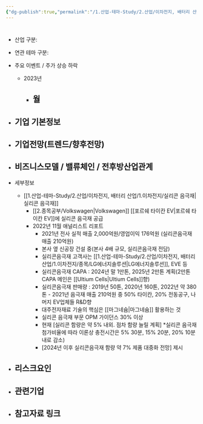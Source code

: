 ```yaml
---
{"dg-publish":true,"permalink":"/1.산업-테마-Study/2.산업/이차전지, 배터리 산업/1.이차전지/종목/대주전자재료/","created":"2024-11-20T21:02:27.571+09:00","updated":"2025-06-03T20:07:21.274+09:00"}
---
```


#

- 산업 구분:


- 연관 테마 구분: 



- 주요 이벤트  /  주가 상승 하락
	- 2023년
		- 월
			- 




- 기업 기본정보
	- 





 - 기업전망(트렌드/향후전망)
	- 





- 비즈니스모델 / 밸류체인 / 전후방산업관계
	- 





- 세부정보
	- [[1.산업-테마-Study/2.산업/이차전지, 배터리 산업/1.이차전지/실리콘 음극재\|실리콘 음극재]]
		- [[2.종목공부/Volkswagen\|Volkswagen]] [[포르쉐 타이칸 EV\|포르쉐 타이칸 EV]]에 실리콘 음극재 공급
		- 2022년 11월 애널리스트 리포트
			- 2021년 전사 실적 매출 2,000억원/영업이익 176억원 (실리콘음극재 매출 210억원) 
			- 본사 옆 신공장 건설 중(본사 4배 규모, 실리콘음극재 전담) 
			- 실리콘음극재 고객사는 [[1.산업-테마-Study/2.산업/이차전지, 배터리 산업/1.이차전지/종목/LG에너지솔루션\|LG에너지솔루션]], EVE 등 
			- 실리콘음극재 CAPA : 2024년 말 1만톤, 2025년 2만톤 계획(2만톤 CAPA 메인은 [[Ultium Cells\|Ultium Cells]]향) 
			- 실리콘음극재 판매량 : 2019년 50톤, 2020년 160톤, 2022년 약 380톤 - 2021년 음극재 매출 210억원 중 50% 타이칸, 20% 전동공구, 나머지 EV업체들 R&D향 
			- 대주전자재료 기술의 핵심은 [[마그네슘\|마그네슘]] 활용하는 것 
			- 실리콘 음극재 부문 OPM 가이던스 30% 이상 
			- 현재 [실리콘 함량은 약 5% 내외. 점차 함량 늘릴 계획]
				*실리콘 음극재 첨가비율에 따라 이론상 충전시간은 5% 30분, 15% 20분, 20% 10분 내로 감소) 
			- [2024년 이후 실리콘음극재 함량 약 7% 제품 대중화 전망] 제시





- 리스크요인
	- 





- 관련기업
	- 




- 참고자료 링크
	- 